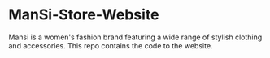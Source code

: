 # ManSi-Store-Website
Mansi is a women's fashion brand featuring a wide range of stylish clothing and accessories. This repo contains the code to the website.
